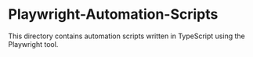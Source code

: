# Playwright-Automation-Scripts
This directory contains automation scripts written in TypeScript using the Playwright tool.
